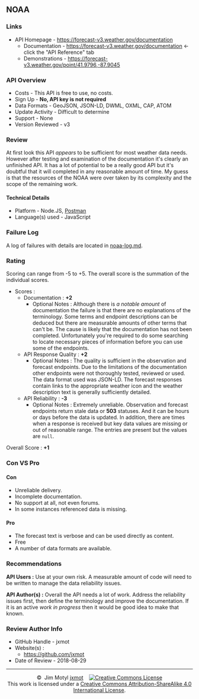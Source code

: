 ## NOAA

### Links

* API Homepage - <https://forecast-v3.weather.gov/documentation>
    * Documentation - <https://forecast-v3.weather.gov/documentation> <- click the "API Reference" tab
    * Demonstrations - <https://forecast-v3.weather.gov/point/41.9796,-87.9045>

### API Overview

* Costs - This API is free to use, no costs.
* Sign Up - **No, API key is not required**
* Data Formats - GeoJSON, JSON-LD, DWML, OXML, CAP, ATOM
* Update Activity - Difficult to determine
* Support - None
* Version Reviewed - v3

### Review

At first look this API *appears* to be sufficient for most weather data needs. However after testing and examination of the documentation it's clearly an unfinished API. It has a lot of potential to be a really good API but it's doubtful that it will completed in any reasonable amount of time. My guess is that the resources of the NOAA were over taken by its complexity and the scope of the remaining work. 

#### Technical Details

* Platform - Node.JS, [Postman](https://www.getpostman.com/)
* Language(s) used - JavaScript

### Failure Log

A log of failures with details are located in [noaa-log.md](noaa-log.md).

### Rating

Scoring can range from -5 to +5. The overall score is the summation of the individual scores.

* Scores : 
    * Documentation : **+2**
        * Optional Notes : Although there is *a notable amount* of documentation the failure is that there are no explanations of the terminology. Some terms and endpoint descriptions can be deduced but there are measurable amounts of other terms that can't be. The cause is likely that the documentation has not been completed. Unfortunately you're required to do some searching to locate necessary pieces of information before you can use some of the endpoints. 
    * API Response Quality : **+2**
        * Optional Notes :  The quality is sufficient in the observation and forecast endpoints. Due to the limitations of the documentation other endpoints were not thoroughly tested, reviewed or used. The data format used was JSON-LD. The forecast responses contain links to the appropriate weather icon and the weather description text is generally sufficiently detailed.
    * API Reliability : **-3**
        * Optional Notes : Extremely unreliable. Observation and forecast endpoints return stale data or **503** statuses. And it can be hours or days before the data is updated. In addition, there are times when a response is received but key data values are missing or out of reasonable range. The entries are present but the values are `null`.

Overall Score : **+1**

### Con VS Pro<br>

#### Con
* Unreliable delivery.
* Incomplete documentation.
* No support at all, not even forums.
* In some instances referenced data is missing.

#### Pro
* The forecast text is verbose and can be used directly as content.
* Free
* A number of data formats are available.

### Recommendations

**API Users :** Use at your own risk. A measurable amount of code will need to be written to manage the data reliability issues.

**API Author(s) :** Overall the API needs a lot of work. Address the reliability issues first, then define the terminology and improve the documentation. If it is an active *work in progress* then it would be good idea to make that known.

### Review Author Info

* GitHub Handle - jxmot
* Website(s) : 
    * <https://github.com/jxmot>
* Date of Review - 2018-08-29

<hr>
<p align="center">
©&nbsp;&nbsp;Jim&nbsp;Motyl&nbsp;<a href="https://github.com/jxmot" target="_blank">jxmot</a>
&nbsp;&nbsp;
<a rel="license" href="http://creativecommons.org/licenses/by-sa/4.0/"><img alt="Creative Commons License" style="border-width:0" src="https://i.creativecommons.org/l/by-sa/4.0/88x31.png" /></a><br />This work is licensed under a <a rel="license" href="http://creativecommons.org/licenses/by-sa/4.0/">Creative Commons Attribution-ShareAlike 4.0 International License</a>.
</p>


